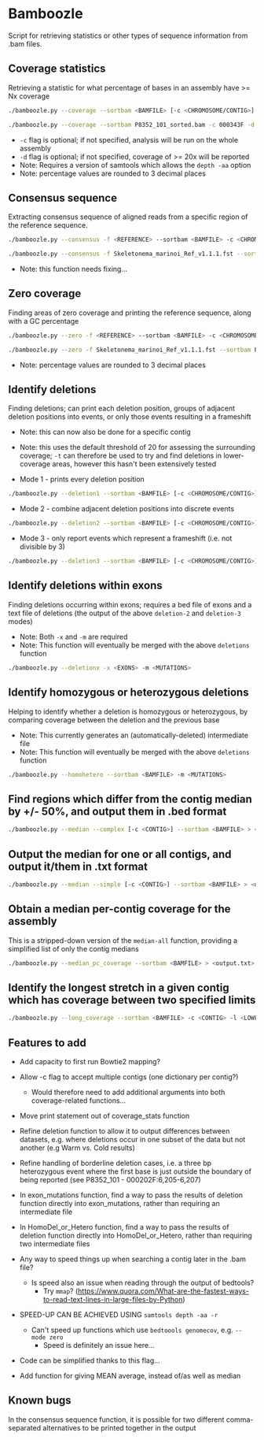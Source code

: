 # Bamboozle

Script for retrieving statistics or other types of sequence information from .bam files. 

## Coverage statistics

Retrieving a statistic for what percentage of bases in an assembly have >= Nx coverage

```bash
./bamboozle.py --coverage --sortbam <BAMFILE> [-c <CHROMOSOME/CONTIG>] [-d <THRESHOLD>]
```
```bash
./bamboozle.py --coverage --sortbam P8352_101_sorted.bam -c 000343F -d 25
```
* `-c` flag is optional; if not specified, analysis will be run on the whole assembly
* `-d` flag is optional; if not specified, coverage of >= 20x will be reported
* Note: Requires a version of samtools which allows the `depth -aa` option
* Note: percentage values are rounded to 3 decimal places


## Consensus sequence

Extracting consensus sequence of aligned reads from a specific region of the reference sequence.

```bash
./bamboozle.py --consensus -f <REFERENCE> --sortbam <BAMFILE> -c <CHROMOSOME/CONTIG> -a <RANGE>
```
```bash
./bamboozle.py --consensus -f Skeletonema_marinoi_Ref_v1.1.1.fst --sortbam P8352_150_sorted.bam -c 000028F -a 686188-691148
```
* Note: this function needs fixing...


## Zero coverage

Finding areas of zero coverage and printing the reference sequence, along with a GC percentage

```bash
./bamboozle.py --zero -f <REFERENCE> --sortbam <BAMFILE> -c <CHROMOSOME/CONTIG>
```
```bash
./bamboozle.py --zero -f Skeletonema_marinoi_Ref_v1.1.1.fst --sortbam P8352_101_sorted.bam -c 000343F
```
* Note: percentage values are rounded to 3 decimal places


## Identify deletions

Finding deletions; can print each deletion position, groups of adjacent deletion positions into events, or only
those events resulting in a frameshift
* Note: this can now also be done for a specific contig
* Note: this uses the default threshold of 20 for assessing the surrounding coverage; `-t` can therefore be used
  to try and find deletions in lower-coverage areas, however this hasn't been extensively tested

* Mode 1 - prints every deletion position
```bash
./bamboozle.py --deletion1 --sortbam <BAMFILE> [-c <CHROMOSOME/CONTIG>]
```

* Mode 2 - combine adjacent deletion positions into discrete events
```bash
./bamboozle.py --deletion2 --sortbam <BAMFILE> [-c <CHROMOSOME/CONTIG>]
```

* Mode 3 - only report events which represent a frameshift (i.e. not divisible by 3)
```bash
./bamboozle.py --deletion3 --sortbam <BAMFILE> [-c <CHROMOSOME/CONTIG>]
```

## Identify deletions within exons

Finding deletions occurring within exons; requires a bed file of exons and a text file of deletions (the output
of the above `deletion-2` and `deletion-3` modes)
* Note: Both `-x` and `-m` are required
* Note: This function will eventually be merged with the above `deletions` function

```bash
./bamboozle.py --deletionx -x <EXONS> -m <MUTATIONS>
```

## Identify homozygous or heterozygous deletions

Helping to identify whether a deletion is homozygous or heterozygous, by comparing coverage between the deletion
and the previous base
* Note: This currently generates an (automatically-deleted) intermediate file
* Note: This function will eventually be merged with the above `deletions` function

```bash
./bamboozle.py --homohetero --sortbam <BAMFILE> -m <MUTATIONS>
```

## Find regions which differ from the contig median by +/- 50%, and output them in .bed format

```bash
./bamboozle.py --median --complex [-c <CONTIG>] --sortbam <BAMFILE> > <output.bed>
```

## Output the median for one or all contigs, and output it/them in .txt format

```bash
./bamboozle.py --median --simple [-c <CONTIG>] --sortbam <BAMFILE> > <output.txt>
```

## Obtain a median per-contig coverage for the assembly

This is a stripped-down version of the `median-all` function, providing a simplified list of only the contig medians

```bash
./bamboozle.py --median_pc_coverage --sortbam <BAMFILE> > <output.txt>
```

## Identify the longest stretch in a given contig which has coverage between two specified limits

```bash
./bamboozle.py --long_coverage --sortbam <BAMFILE> -c <CONTIG> -l <LOWER LIMIT> <UPPER LIMIT>
```


## Features to add

* Add capacity to first run Bowtie2 mapping?
* Allow -c flag to accept multiple contigs (one dictionary per contig?)
  * Would therefore need to add additional arguments into both coverage-related functions...
* Move print statement out of coverage_stats function
* Refine deletion function to allow it to output differences between datasets, e.g. where
  deletions occur in one subset of the data but not another (e.g Warm vs. Cold results)
* Refine handling of borderline deletion cases, i.e. a three bp heterozygous event where the first
  base is just outside the boundary of being reported (see P8352_101 - 000202F:6,205-6,207)
* In exon_mutations function, find a way to pass the results of deletion function directly into
  exon_mutations, rather than requiring an intermediate file
* In HomoDel_or_Hetero function, find a way to pass the results of deletion function directly into
  HomoDel_or_Hetero, rather than requiring two intermediate files

* Any way to speed things up when searching a contig later in the .bam file?
  * Is speed also an issue when reading through the output of bedtools?
    * Try `mmap`? (https://www.quora.com/What-are-the-fastest-ways-to-read-text-lines-in-large-files-by-Python)

* SPEED-UP CAN BE ACHIEVED USING `samtools depth -aa -r`
  * Can't speed up functions which use `bedtoools genomecov`, e.g. `--mode zero`
    * Speed is definitely an issue here...
* Code can be simplified thanks to this flag...

* Add function for giving MEAN average, instead of/as well as median

## Known bugs
In the consensus sequence function, it is possible for two different comma-separated alternatives to be printed
together in the output
